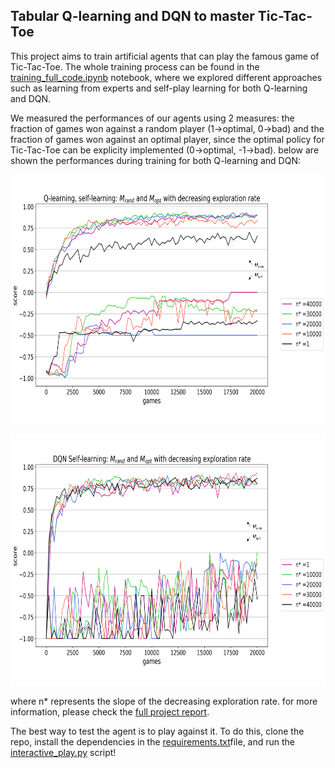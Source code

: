 ## Tabular Q-learning and DQN to master Tic-Tac-Toe
This project aims to train artificial agents that can play the famous game of Tic-Tac-Toe. The whole training process can be found in the [training_full_code.ipynb](https://github.com/tomcastigl/RL_Tic_Tac_toe/blob/master/training_full_code.ipynb)
notebook, where we explored different approaches such as learning from experts and self-play learning for both Q-learning and DQN. 

We measured the performances of our agents using 2 measures: the fraction of games won against a random player (1->optimal, 0->bad) and the fraction of games won
against an optimal player, since the optimal policy for Tic-Tac-Toe can be explicity implemented (0->optimal, -1->bad). below are shown the performances during training
for both Q-learning and DQN:
<p align="center">
  <img 
    width="700"
    height="400"
    src="https://github.com/tomcastigl/RL_Tic_Tac_toe/blob/master/imgs/q8.png"
  >
</p>
<p align="center">
  <img 
    width="700"
    height="400"
    src="https://github.com/tomcastigl/RL_Tic_Tac_toe/blob/master/imgs/q17.png"
  >
</p>

where n* represents the slope of the decreasing exploration rate. for more information, please check the [full project report](https://github.com/tomcastigl/RL_Tic_Tac_toe/blob/master/project_report.pdf).

The best way to test the agent is to play against it. To do this, clone the repo, install the dependencies in the [requirements.txt](https://github.com/tomcastigl/RL_Tic_Tac_toe/blob/master/requirements.txt)file, and run the [interactive_play.py](https://github.com/tomcastigl/RL_Tic_Tac_toe/blob/master/interactive_play.py) script!
